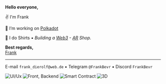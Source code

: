 **Hello everyone,**

 ✌️ I'm Frank 

🔭 I’m working on [Polkadot](https://polkadot.network/)

:shirt: I do Shirts ▪️  *Building a [Web3](https://en.wikipedia.org/wiki/Web3) - [AR](https://en.wikipedia.org/wiki/WebAR) Shop.*

**Best regards,**  
[Frank](https://en.wikipedia.org/wiki/KISS_principle)

---
E-mail `frank_dierolf@web.de` ▪️ Telegram `@FrankBevr` ▪️  Discord `FrankBevr`

![UI/Ux](https://img.shields.io/badge/-Ui\/Ux-000?&logo=Figma) 
![Front, Backend](https://img.shields.io/badge/Fullstack-black?style=flat-square&logo=Typescript) 
![Smart Contract](https://img.shields.io/badge/-Contracts-000?&logo=Rust&style=flat-square) 
![3D](https://img.shields.io/badge/-3D-000?&logo=Blender)
